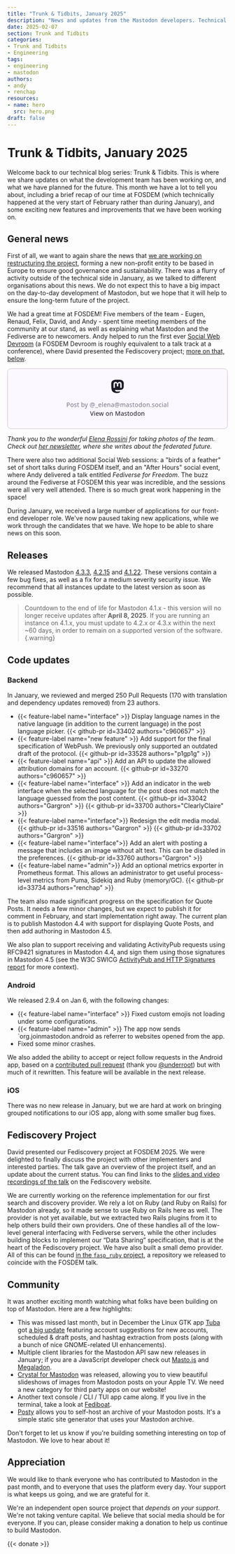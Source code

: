 ```yaml
---
title: "Trunk & Tidbits, January 2025"
description: "News and updates from the Mastodon developers. Technical changes from January 2025, and what the core team did at FOSDEM."
date: 2025-02-07
section: Trunk and Tidbits
categories:
- Trunk and Tidbits
- Engineering
tags:
- engineering
- mastodon
authors:
- andy
- renchap
resources:
- name: hero
  src: hero.png
draft: false
---
```


# Trunk & Tidbits, January 2025

Welcome back to our technical blog series: Trunk & Tidbits. This is where we share updates on what the development team has been working on, and what we have planned for the future. This month we have a lot to tell you about, including a brief recap of our time at FOSDEM (which technically happened at the very start of February rather than during January), and some exciting new features and improvements that we have been working on.

## General news

First of all, we want to again share the news that [we are working on restructuring the project](https://blog.joinmastodon.org/2025/01/the-people-should-own-the-town-square/), forming a new non-profit entity to be based in Europe to ensure good governance and sustainability. There was a flurry of activity outside of the technical side in January, as we talked to different organisations about this news. We do not expect this to have a big impact on the day-to-day development of Mastodon, but we hope that it will help to ensure the long-term future of the project.

We had a great time at FOSDEM! Five members of the team - Eugen, Renaud, Felix, David, and Andy - spent time meeting members of the community at our stand, as well as explaining what Mastodon and the Fediverse are to newcomers. Andy helped to run the first ever [Social Web Devroom](https://fosdem.org/2025/schedule/track/social-web/) (a FOSDEM Devroom is roughly equivalent to a talk track at a conference), where David presented the Fediscovery project; [more on that, below](#fediscovery-project).

<blockquote class="mastodon-embed" data-embed-url="https://mastodon.social/@_elena/113933826503119732/embed" style="background: #FCF8FF; border-radius: 8px; border: 1px solid #C9C4DA; margin: 0; max-width: 540px; min-width: 270px; overflow: hidden; padding: 0;"> <a href="https://mastodon.social/@_elena/113933826503119732" target="_blank" style="align-items: center; color: #1C1A25; display: flex; flex-direction: column; font-family: system-ui, -apple-system, BlinkMacSystemFont, 'Segoe UI', Oxygen, Ubuntu, Cantarell, 'Fira Sans', 'Droid Sans', 'Helvetica Neue', Roboto, sans-serif; font-size: 14px; justify-content: center; letter-spacing: 0.25px; line-height: 20px; padding: 24px; text-decoration: none;"> <svg xmlns="http://www.w3.org/2000/svg" xmlns:xlink="http://www.w3.org/1999/xlink" width="32" height="32" viewBox="0 0 79 75"><path d="M74.7135 16.6043C73.6199 8.54587 66.5351 2.19527 58.1366 0.964691C56.7196 0.756754 51.351 0 38.9148 0H38.822C26.3824 0 23.7135 0.756754 22.2966 0.964691C14.1319 2.16118 6.67571 7.86752 4.86669 16.0214C3.99657 20.0369 3.90371 24.4888 4.06535 28.5726C4.29578 34.4289 4.34049 40.275 4.877 46.1075C5.24791 49.9817 5.89495 53.8251 6.81328 57.6088C8.53288 64.5968 15.4938 70.4122 22.3138 72.7848C29.6155 75.259 37.468 75.6697 44.9919 73.971C45.8196 73.7801 46.6381 73.5586 47.4475 73.3063C49.2737 72.7302 51.4164 72.086 52.9915 70.9542C53.0131 70.9384 53.0308 70.9178 53.0433 70.8942C53.0558 70.8706 53.0628 70.8445 53.0637 70.8179V65.1661C53.0634 65.1412 53.0574 65.1167 53.0462 65.0944C53.035 65.0721 53.0189 65.0525 52.9992 65.0371C52.9794 65.0218 52.9564 65.011 52.9318 65.0056C52.9073 65.0002 52.8819 65.0003 52.8574 65.0059C48.0369 66.1472 43.0971 66.7193 38.141 66.7103C29.6118 66.7103 27.3178 62.6981 26.6609 61.0278C26.1329 59.5842 25.7976 58.0784 25.6636 56.5486C25.6622 56.5229 25.667 56.4973 25.6775 56.4738C25.688 56.4502 25.7039 56.4295 25.724 56.4132C25.7441 56.397 25.7678 56.3856 25.7931 56.3801C25.8185 56.3746 25.8448 56.3751 25.8699 56.3816C30.6101 57.5151 35.4693 58.0873 40.3455 58.086C41.5183 58.086 42.6876 58.086 43.8604 58.0553C48.7647 57.919 53.9339 57.6701 58.7591 56.7361C58.8794 56.7123 58.9998 56.6918 59.103 56.6611C66.7139 55.2124 73.9569 50.665 74.6929 39.1501C74.7204 38.6967 74.7892 34.4016 74.7892 33.9312C74.7926 32.3325 75.3085 22.5901 74.7135 16.6043ZM62.9996 45.3371H54.9966V25.9069C54.9966 21.8163 53.277 19.7302 49.7793 19.7302C45.9343 19.7302 44.0083 22.1981 44.0083 27.0727V37.7082H36.0534V27.0727C36.0534 22.1981 34.124 19.7302 30.279 19.7302C26.8019 19.7302 25.0651 21.8163 25.0617 25.9069V45.3371H17.0656V25.3172C17.0656 21.2266 18.1191 17.9769 20.2262 15.568C22.3998 13.1648 25.2509 11.9308 28.7898 11.9308C32.8859 11.9308 35.9812 13.492 38.0447 16.6111L40.036 19.9245L42.0308 16.6111C44.0943 13.492 47.1896 11.9308 51.2788 11.9308C54.8143 11.9308 57.6654 13.1648 59.8459 15.568C61.9529 17.9746 63.0065 21.2243 63.0065 25.3172L62.9996 45.3371Z" fill="currentColor"/></svg> <div style="color: #787588; margin-top: 16px;">Post by @_elena@mastodon.social</div> <div style="font-weight: 500;">View on Mastodon</div> </a> </blockquote> <script data-allowed-prefixes="https://mastodon.social/" async src="https://mastodon.social/embed.js"></script>

_Thank you to the wonderful [Elena Rossini](https://mastodon.social/@_elena) for taking photos of the team. Check out [her newsletter](https://blog.elenarossini.com/tag/the-future-is-federated/), where she writes about the federated future._

There were also two additional Social Web sessions: a "birds of a feather" set of short talks during FOSDEM itself, and an "After Hours" social event, where Andy delivered a talk entitled _Fediverse for Freedom_. The buzz around the Fediverse at FOSDEM this year was incredible, and the sessions were all very well attended. There is so much great work happening in the space!

During January, we received a large number of applications for our front-end developer role. We've now paused taking new applications, while we work through the candidates that we have. We hope to be able to share news on this soon.

## Releases

We released Mastodon [4.3.3](https://github.com/mastodon/mastodon/releases/tag/v4.3.3), [4.2.15](https://github.com/mastodon/mastodon/releases/tag/v4.2.15) and [4.1.22](https://github.com/mastodon/mastodon/releases/tag/v4.1.22). These versions contain a few bug fixes, as well as a fix for a medium severity security issue. We recommend that all instances update to the latest version as soon as possible.

> Countdown to the end of life for Mastodon 4.1.x - this version will no longer receive updates after **April 8, 2025**. If you are running an instance on 4.1.x, you must update to 4.2.x or 4.3.x within the next ~60 days, in order to remain on a supported version of the software.
{.warning}

## Code updates

### Backend

In January, we reviewed and merged 250 Pull Requests (170 with translation and dependency updates removed) from 23 authors.

<div class="features-list">

- {{< feature-label name="interface" >}} Display language names in the native language (in addition to the current language) in the post language picker. {{< github-pr id=33402 authors="c960657" >}}
- {{< feature-label name="new feature" >}} Add support for the final specification of WebPush. We previously only supported an outdated draft of the protocol. {{< github-pr id=33528 authors="p1gp1g" >}}
- {{< feature-label name="api" >}} Add an API to update the allowed attribution domains for an account. {{< github-pr id=33270 authors="c960657" >}}
- {{< feature-label name="interface" >}} Add an indicator in the web interface when the selected language for the post does not match the language guessed from the post content. {{< github-pr id=33042 authors="Gargron" >}} {{< github-pr id=33700 authors="ClearlyClaire" >}}
- {{< feature-label name="interface">}} Redesign the edit media modal. {{< github-pr id=33516 authors="Gargron" >}} {{< github-pr id=33702 authors="Gargron" >}}
- {{< feature-label name="interface">}} Add an alert with posting a message that includes an image without alt text. This can be disabled in the preferences. {{< github-pr id=33760 authors="Gargron" >}}
- {{< feature-label name="admin">}} Add an optional metrics exporter in Prometheus format. This allows an administrator to get useful process-level metrics from Puma, Sidekiq and Ruby (memory/GC). {{< github-pr id=33734 authors="renchap" >}}

</div>

The team also made significant progress on the specification for Quote Posts. It needs a few minor changes, but we expect to publish it for comment in February, and start implementation right away. The current plan is to publish Mastodon 4.4 with support for displaying Quote Posts, and then add authoring in Mastodon 4.5.

We also plan to support receiving and validating ActivityPub requests using RFC9421 signatures in Mastodon 4.4, and sign them using those signatures in Mastodon 4.5 (see the W3C SWICG [ActivityPub and HTTP Signatures report](https://swicg.github.io/activitypub-http-signature/) for more context).

### Android

We released 2.9.4 on Jan 6, with the following changes:

<div class="features-list">

- {{< feature-label name="interface" >}} Fixed custom emojis not loading under some configurations.
- {{< feature-label name="admin" >}} The app now sends `org.joinmastodon.android as referrer to websites opened from the app.
- Fixed some minor crashes.

</div>

We also added the ability to accept or reject follow requests in the Android app, based on a [contributed pull request](https://github.com/mastodon/mastodon-android/pull/965) (thank you [@underroot](https://mastodon.social/@underoot)) but with much of it rewritten. This feature will be available in the next release.

### iOS

There was no new release in January, but we are hard at work on bringing grouped notifications to our iOS app, along with some smaller bug fixes.

## Fediscovery Project

David presented our Fediscovery project at FOSDEM 2025. We were delighted to finally discuss the project with other implementers and interested parties. The talk gave an overview of the project itself, and an update about the current status. You can find links to the [slides and video recordings of the talk](https://www.fediscovery.org/#fediscovery--fosdem-2025) on the Fediscovery website.

We are currently working on the reference implementation for our first search and discovery provider. We rely a lot on Ruby (and Ruby on Rails) for Mastodon already, so it made sense to use Ruby on Rails here as well. The provider is not yet available, but we extracted two Rails plugins from it to help others build their own providers. One of these handles all of the low-level general interfacing with Fediverse servers, while the other includes building blocks to implement our “Data Sharing” specification, that is at the heart of the Fediscovery project. We have also built a small demo provider. All of this can be found [in the `fasp_ruby` project](https://github.com/mastodon/fasp_ruby), a repository we released to coincide with the FOSDEM talk.

## Community

It was another exciting month watching what folks have been building on top of Mastodon. Here are a few highlights:

- This was missed last month, but in December the Linux GTK app [Tuba](https://tuba.geopjr.dev/) got [a big update](https://floss.social/@Tuba/113657758389560981) featuring account suggestions for new accounts, scheduled & draft posts, and hashtag extraction from posts (along with a bunch of nice GNOME-related UI enhancements).
- Multiple client libraries for the Mastodon API saw new releases in January; if you are a JavaScript developer check out [Masto.js](https://neet.github.io/masto.js/) and [Megaladon](https://h3poteto.github.io/megalodon/).
- [Crystal for Mastodon](https://crystal.social) was released, allowing you to view beautiful slideshows of images from Mastodon posts on your Apple TV. We need a new category for third party apps on our website!
- Another text console / CLI / TUI app came along. If you live in the terminal, take a look at [Fediboat](https://github.com/Lo-Riot/fediboat).
- [Posty](https://codeberg.org/oliphant/posty) allows you to self-host an archive of your Mastodon posts. It's a simple static site generator that uses your Mastodon archive.

Don't forget to let us know if you're building something interesting on top of Mastodon. We love to hear about it!

## Appreciation

We would like to thank everyone who has contributed to Mastodon in the past month, and to everyone that uses the platform every day. Your support is what keeps us going, and we are grateful for it.

We're an independent open source project that *depends on your support*. We're not taking venture capital. We believe that social media should be for everyone. If you can, please consider making a donation to help us continue to build Mastodon.

{{< donate >}}
